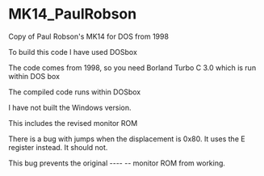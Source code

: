 # MK14_PaulRobson
Copy of Paul Robson's MK14 for DOS from 1998

To build this code I have used DOSbox

The code comes from 1998, so you need Borland Turbo C 3.0 which is run within DOS box

The compiled code runs within DOSbox

I have not built the Windows version.

This includes the revised monitor ROM


There is a bug with jumps when the displacement is 0x80. It uses the E register instead. It should not.

This bug prevents the original ---- -- monitor ROM from working.
